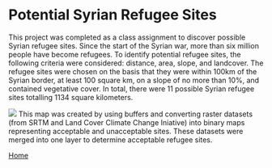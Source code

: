 # Potential Syrian Refugee Sites
This project was completed as a class assignment to discover possible Syrian refugee sites. Since the start of the Syrian war, more than six million people have become refugees. To identify potential refugee sites, the following criteria were considered: distance, area, slope, and landcover. The refugee sites were chosen on the basis that they were within 100km of the Syrian border, at least 100 square km, on a slope of no more than 10%, and contained vegetative cover. In total, there were 11 possible Syrian refugee sites totalling 1134 square kilometers.


<img src= "https://github.com/user-attachments/assets/5a73d66e-df4d-4b74-89d6-c62a4b2c503c">
This map was created by using buffers and converting raster datasets (from SRTM and Land Cover Climate Change Iniative) into binary maps representing acceptable and unacceptable sites. These datasets were merged into one layer to determine acceptable refugee sites.

[Home](README.md)
